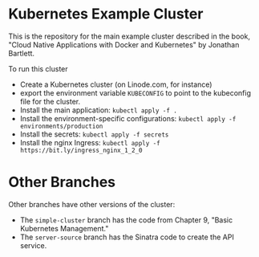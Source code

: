 # Kubernetes Example Cluster

This is the repository for the main example cluster described in the book, "Cloud Native Applications with Docker and Kubernetes" by Jonathan Bartlett.

To run this cluster

* Create a Kubernetes cluster (on Linode.com, for instance)
* export the environment variable `KUBECONFIG` to point to the kubeconfig file for the cluster.
* Install the main application: `kubectl apply -f .`
* Install the environment-specific configurations: `kubectl apply -f environments/production`
* Install the secrets: `kubectl apply -f secrets`
* Install the nginx Ingress: `kubectl apply -f https://bit.ly/ingress_nginx_1_2_0`

# Other Branches

Other branches have other versions of the cluster:

* The `simple-cluster` branch has the code from Chapter 9, "Basic Kubernetes Management."
* The `server-source` branch has the Sinatra code to create the API service.
